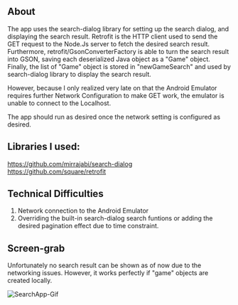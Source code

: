 ## About
The app uses the search-dialog library for setting up the search dialog, and displaying the search result. Retrofit is the HTTP client used to send the GET request to the Node.Js server to fetch the desired search result. Furthermore, retrofit/GsonConverterFactory is able to turn the search result into GSON, saving each deserialized Java object as a "Game" object. Finally, the list of "Game" object is stored in "newGameSearch" and used by search-dialog library to display the search result.

However, because I only realized  very late on that the Android Emulator requires further Network Configuration to make GET work, the emulator is unable to connect to the Localhost.

The app should run as desired once the network setting is configured as desired. 

## Libraries I used:
https://github.com/mirrajabi/search-dialog 
https://github.com/square/retrofit

## Technical Difficulties
1. Network connection to the Android Emulator 
2. Overriding the built-in search-dialog search funtions or adding the desired pagination effect due to time constraint.

## Screen-grab
Unfortunately no search result can be shown as of now due to the networking issues. However, it works perfectly if "game" objects are created locally.  

![SearchApp-Gif](SearchApp/SearchAppGif)
